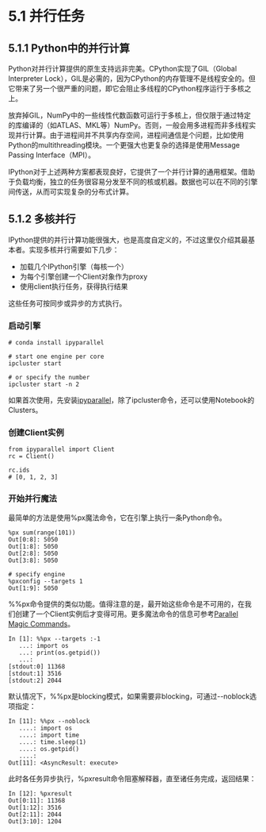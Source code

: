 # 5.1 并行任务

## 5.1.1 Python中的并行计算

Python对并行计算提供的原生支持远非完美。CPython实现了GIL（Global Interpreter Lock），GIL是必需的，因为CPython的内存管理不是线程安全的。但它带来了另一个很严重的问题，即它会阻止多线程的CPython程序运行于多核之上。

放弃掉GIL，NumPy中的一些线性代数函数可运行于多核上，但仅限于通过特定的库编译的（如ATLAS、MKL等）NumPy。否则，一般会用多进程而非多线程实现并行计算。由于进程间并不共享内存空间，进程间通信是个问题，比如使用Python的multithreading模块。一个更强大也更复杂的选择是使用Message Passing Interface（MPI）。

IPython对于上述两种方案都表现良好，它提供了一个并行计算的通用框架。借助于负载均衡，独立的任务很容易分发至不同的核或机器。数据也可以在不同的引擎间传送，从而可实现复杂的分布式计算。

## 5.1.2 多核并行

IPython提供的并行计算功能很强大，也是高度自定义的，不过这里仅介绍其最基本者。实现多核并行需要如下几步：

* 加载几个IPython引擎（每核一个）
* 为每个引擎创建一个Client对象作为proxy
* 使用client执行任务，获得执行结果

这些任务可按同步或异步的方式执行。

### 启动引擎

```
# conda install ipyparallel

# start one engine per core
ipcluster start

# or specify the number
ipcluster start -n 2
```

如果首次使用，先安装[ipyparallel](https://github.com/ipython/ipyparallel)，除了ipcluster命令，还可以使用Notebook的Clusters。

### 创建Client实例

```
from ipyparallel import Client
rc = Client()

rc.ids
# [0, 1, 2, 3]
```

### 开始并行魔法

最简单的方法是使用%px魔法命令，它在引擎上执行一条Python命令。

```
%px sum(range(101))
Out[0:8]: 5050
Out[1:8]: 5050
Out[2:8]: 5050
Out[3:8]: 5050

# specify engine
%pxconfig --targets 1
Out[1:9]: 5050
```

%%px命令提供的类似功能。值得注意的是，最开始这些命令是不可用的，在我们创建了一个Client实例后才变得可用。更多魔法命令的信息可参考[Parallel Magic Commands](http://ipyparallel.readthedocs.org/en/latest/magics.html)。

```
In [1]: %%px --targets :-1
   ...: import os
   ...: print(os.getpid())
   ...:
[stdout:0] 11368
[stdout:1] 3516
[stdout:2] 2044
```
默认情况下，%%px是blocking模式，如果需要非blocking，可通过--noblock选项指定：

```
In [11]: %%px --noblock
   ....: import os
   ....: import time
   ....: time.sleep(1)
   ....: os.getpid()
   ....:
Out[11]: <AsyncResult: execute>
```

此时各任务异步执行，%pxresult命令阻塞解释器，直至诸任务完成，返回结果：

```
In [12]: %pxresult
Out[0:11]: 11368
Out[1:12]: 3516
Out[2:11]: 2044
Out[3:10]: 1204
```







